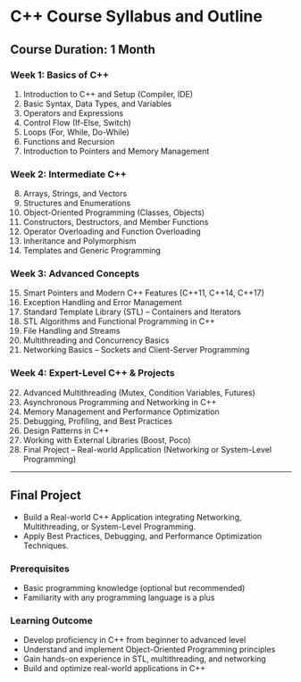 # C++ Course Syllabus and Outline

## **Course Duration: 1 Month**

### **Week 1: Basics of C++**  
1. Introduction to C++ and Setup (Compiler, IDE)  
2. Basic Syntax, Data Types, and Variables  
3. Operators and Expressions  
4. Control Flow (If-Else, Switch)  
5. Loops (For, While, Do-While)  
6. Functions and Recursion  
7. Introduction to Pointers and Memory Management  

### **Week 2: Intermediate C++**  
8. Arrays, Strings, and Vectors  
9. Structures and Enumerations  
10. Object-Oriented Programming (Classes, Objects)  
11. Constructors, Destructors, and Member Functions  
12. Operator Overloading and Function Overloading  
13. Inheritance and Polymorphism  
14. Templates and Generic Programming  

### **Week 3: Advanced Concepts**  
15. Smart Pointers and Modern C++ Features (C++11, C++14, C++17)  
16. Exception Handling and Error Management  
17. Standard Template Library (STL) – Containers and Iterators  
18. STL Algorithms and Functional Programming in C++  
19. File Handling and Streams  
20. Multithreading and Concurrency Basics  
21. Networking Basics – Sockets and Client-Server Programming  

### **Week 4: Expert-Level C++ & Projects**  
22. Advanced Multithreading (Mutex, Condition Variables, Futures)  
23. Asynchronous Programming and Networking in C++  
24. Memory Management and Performance Optimization  
25. Debugging, Profiling, and Best Practices  
26. Design Patterns in C++  
27. Working with External Libraries (Boost, Poco)  
28. Final Project – Real-world Application (Networking or System-Level Programming)  

---

## **Final Project**  
- Build a Real-world C++ Application integrating Networking, Multithreading, or System-Level Programming.  
- Apply Best Practices, Debugging, and Performance Optimization Techniques.  

### **Prerequisites**  
- Basic programming knowledge (optional but recommended)  
- Familiarity with any programming language is a plus  

### **Learning Outcome**  
- Develop proficiency in C++ from beginner to advanced level  
- Understand and implement Object-Oriented Programming principles  
- Gain hands-on experience in STL, multithreading, and networking  
- Build and optimize real-world applications in C++
